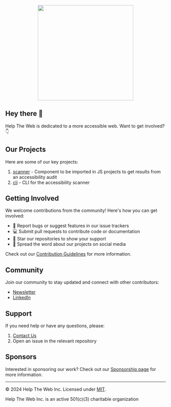 <p align="center" width="100%">
<img src="https://helptheweb.org/mascot.png" width="300" align="center">
</p>

## Hey there 👋

Help The Web is dedicated to a more accessible web. Want to get involved? 👇

## Our Projects

Here are some of our key projects:

1. [scanner](https://github.com/helptheweb/scanner) - Component to be imported in JS projects to get results from an accessibility audit
2. [cli](https://github.com/your-org/project2) - CLI for the accessibility scanner

## Getting Involved

We welcome contributions from the community! Here's how you can get involved:

- 🐛 Report bugs or suggest features in our issue trackers
- 💻 Submit pull requests to contribute code or documentation
- 🌟 Star our repositories to show your support
- 📣 Spread the word about our projects on social media

Check out our [Contribution Guidelines](CONTRIBUTING.md) for more information.

## Community

Join our community to stay updated and connect with other contributors:

- [Newsletter](https://helptheweb.beehiiv.com/subscribe)
- [LinkedIn](https://linkedin.com/company/helptheweb)

## Support

If you need help or have any questions, please:

1. [Contact Us](https://helptheweb.org/contact)
2. Open an issue in the relevant repository

## Sponsors

Interested in sponsoring our work? Check out our [Sponsorship page](https://your-org-website.com/sponsor) for more information.

---

© 2024 Help The Web Inc. Licensed under [MIT](LICENSE).

Help The Web Inc. is an active 501(c)(3) charitable organization
